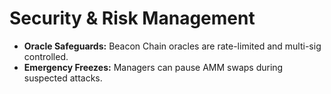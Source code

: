 # Security & Risk Management

* **Oracle Safeguards:** Beacon Chain oracles are rate-limited and multi-sig controlled.
* **Emergency Freezes:** Managers can pause AMM swaps during suspected attacks.
